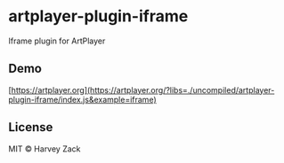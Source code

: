 # artplayer-plugin-iframe

Iframe plugin for ArtPlayer

## Demo

[https://artplayer.org](https://artplayer.org/?libs=./uncompiled/artplayer-plugin-iframe/index.js&example=iframe)

## License

MIT © Harvey Zack
